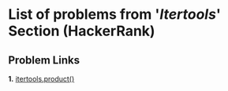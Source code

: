 # List of problems from '*Itertools*' Section (HackerRank)

## Problem Links 

**1.** [itertools.product()](https://www.hackerrank.com/challenges/itertools-product/problem)
